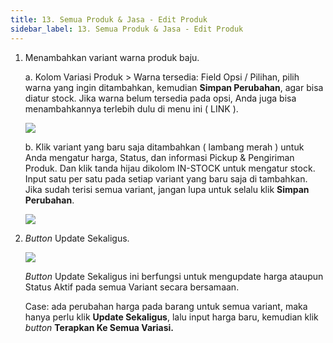 ```yaml
---
title: 13. Semua Produk & Jasa - Edit Produk
sidebar_label: 13. Semua Produk & Jasa - Edit Produk
---
```

1. M﻿enambahkan variant warna produk baju.

   a﻿. Kolom Variasi Produk > Warna tersedia: Field Opsi / Pilihan, pilih warna yang ingin ditambahkan, kemudian **Simpan Perubahan**, agar bisa diatur stock. Jika warna belum tersedia pada opsi, Anda juga bisa menambahkannya terlebih dulu di menu ini ( LINK ).

   ![](/img/13.-edit-produk.png)

   b﻿. Klik variant yang baru saja ditambahkan ( lambang merah ) untuk Anda mengatur harga, Status, dan informasi Pickup & Pengiriman Produk. Dan klik tanda hijau dikolom IN-STOCK untuk mengatur stock. Input satu per satu pada setiap variant yang baru saja di tambahkan. Jika sudah terisi semua variant, jangan lupa untuk selalu klik **Simpan Perubahan**.

   ![](/img/13.-edit-produk-input-harga.png)
2. *B﻿utton* Update Sekaligus.

   ![](/img/update-sekaligus.png)

   *B﻿utton* Update Sekaligus ini berfungsi untuk mengupdate harga ataupun Status Aktif pada semua Variant secara bersamaan. 

   C﻿ase: ada perubahan harga pada barang untuk semua variant, maka hanya perlu klik **Update Sekaligus**, lalu input harga baru, kemudian klik *button* **Terapkan Ke Semua Variasi.**